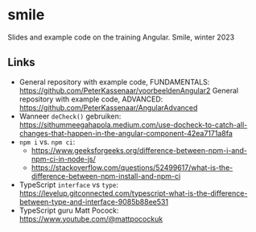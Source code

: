 # smile
Slides and example code on the training Angular. Smile, winter 2023

## Links
- General repository with example code, FUNDAMENTALS: https://github.com/PeterKassenaar/voorbeeldenAngular2
General repository with example code, ADVANCED: https://github.com/PeterKassenaar/AngularAdvanced
- Wanneer `deCheck()` gebruiken: https://sithummeegahapola.medium.com/use-docheck-to-catch-all-changes-that-happen-in-the-angular-component-42ea7171a8fa
- `npm i` vs. `npm ci`:
  - https://www.geeksforgeeks.org/difference-between-npm-i-and-npm-ci-in-node-js/
  - https://stackoverflow.com/questions/52499617/what-is-the-difference-between-npm-install-and-npm-ci
- TypeScript `interface` vs `type`: https://levelup.gitconnected.com/typescript-what-is-the-difference-between-type-and-interface-9085b88ee531
- TypeScript guru Matt Pocock: https://www.youtube.com/@mattpocockuk
